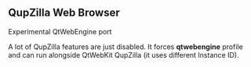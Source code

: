 QupZilla Web Browser
----------------------------------------------------------------------------------------

Experimental QtWebEngine port  
  
A lot of QupZilla features are just disabled. It forces **qtwebengine** profile and can 
run alongside QtWebKit QupZilla (it uses different Instance ID).